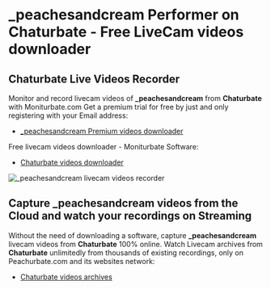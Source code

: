 # _peachesandcream Performer on Chaturbate - Free LiveCam videos downloader

## Chaturbate Live Videos Recorder

Monitor and record livecam videos of **_peachesandcream** from **Chaturbate** with Moniturbate.com
Get a premium trial for free by just and only registering with your Email address:
* [_peachesandcream Premium videos downloader](https://moniturbate.com/request-demo-licence-key.html)

Free livecam videos downloader - Moniturbate Software:
* [Chaturbate videos downloader](https://moniturbate.com/moniturbate-download-software.html)

![_peachesandcream livecam videos recorder](https://peachurnet.com/templates/moniturbate-software.png)


## Capture _peachesandcream videos from the Cloud and watch your recordings on Streaming

Without the need of downloading a software, capture **_peachesandcream** livecam videos from **Chaturbate** 100% online.
Watch Livecam archives from **Chaturbate** unlimitedly from thousands of existing recordings, only on Peachurbate.com and its websites network:
* [Chaturbate videos archives](https://peachurnet.com/)